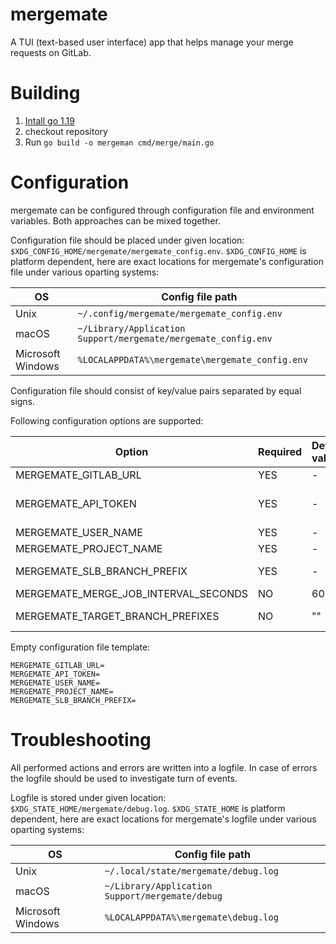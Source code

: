 # mergemate
A TUI (text-based user interface) app that helps manage your merge requests on GitLab.

# Building
1. [Intall go 1.19](https://go.dev/doc/install) 
2. checkout repository
3. Run `go build -o mergeman cmd/merge/main.go` 

# Configuration
mergemate can be configured through configuration file and environment variables. Both approaches can be mixed together.

Configuration file should be placed under given location: `$XDG_CONFIG_HOME/mergemate/mergemate_config.env`.
`$XDG_CONFIG_HOME` is platform dependent, here are exact locations for mergemate's configuration file under various oparting systems:

| OS                | Config file path                                               |
|-------------------|----------------------------------------------------------------|
| Unix              | `~/.config/mergemate/mergemate_config.env`                     |
| macOS             | `~/Library/Application Support/mergemate/mergemate_config.env` |
| Microsoft Windows | `%LOCALAPPDATA%\mergemate\mergemate_config.env`                |

Configuration file should consist of key/value pairs separated by equal signs.

Following configuration options are supported:

| Option                               | Required | Default value | Description                                                                                                               |
|--------------------------------------|----------|:--------------|---------------------------------------------------------------------------------------------------------------------------|
| MERGEMATE_GITLAB_URL                 | YES      | -             | Your gitlab instance URL.                                                                                                 |
| MERGEMATE_API_TOKEN                  | YES      | -             | Your gitlab api token: https://docs.gitlab.com/ee/user/profile/personal_access_tokens.html#create-a-personal-access-token |
| MERGEMATE_USER_NAME                  | YES      | -             | Your gitlab user name.                                                                                                    |
| MERGEMATE_PROJECT_NAME               | YES      | -             | Name of the project where merge requests will be managed                                                                  |
| MERGEMATE_SLB_BRANCH_PREFIX          | YES      | -             | Branch prefix you use to distinguish your branches from those of your teammates.                                          |
| MERGEMATE_MERGE_JOB_INTERVAL_SECONDS | NO       | 60            | Time between two executions of background merge job.                                                                      |
| MERGEMATE_TARGET_BRANCH_PREFIXES     | NO       | ""            | Comma separated list of prefixes that match branches which should be shown on target branch list, i.e, master,Version_.   |

Empty configuration file template:
```
MERGEMATE_GITLAB_URL=
MERGEMATE_API_TOKEN=
MERGEMATE_USER_NAME=
MERGEMATE_PROJECT_NAME=
MERGEMATE_SLB_BRANCH_PREFIX=
```
# Troubleshooting
All performed actions and errors are written into a logfile. In case of errors the logfile should be used to investigate turn of events.  

Logfile is stored under given location: `$XDG_STATE_HOME/mergemate/debug.log`.
`$XDG_STATE_HOME` is platform dependent, here are exact locations for mergemate's logfile under various oparting systems:

| OS                | Config file path                                |
|-------------------|-------------------------------------------------|
| Unix              | `~/.local/state/mergemate/debug.log`            |
| macOS             | `~/Library/Application Support/mergemate/debug` |
| Microsoft Windows | `%LOCALAPPDATA%\mergemate\debug.log`            |




